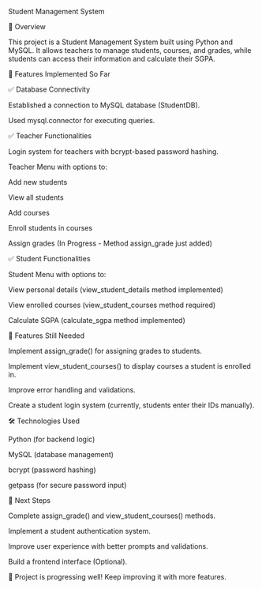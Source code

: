 Student Management System

📌 Overview

This project is a Student Management System built using Python and MySQL. It allows teachers to manage students, courses, and grades, while students can access their information and calculate their SGPA.

🚀 Features Implemented So Far

✅ Database Connectivity

Established a connection to MySQL database (StudentDB).

Used mysql.connector for executing queries.

✅ Teacher Functionalities

Login system for teachers with bcrypt-based password hashing.

Teacher Menu with options to:

Add new students

View all students

Add courses

Enroll students in courses

Assign grades (In Progress - Method assign_grade just added)

✅ Student Functionalities

Student Menu with options to:

View personal details (view_student_details method implemented)

View enrolled courses (view_student_courses method required)

Calculate SGPA (calculate_sgpa method implemented)

🔧 Features Still Needed

Implement assign_grade() for assigning grades to students.

Implement view_student_courses() to display courses a student is enrolled in.

Improve error handling and validations.

Create a student login system (currently, students enter their IDs manually).

🛠 Technologies Used

Python (for backend logic)

MySQL (database management)

bcrypt (password hashing)

getpass (for secure password input)

📝 Next Steps

Complete assign_grade() and view_student_courses() methods.

Implement a student authentication system.

Improve user experience with better prompts and validations.

Build a frontend interface (Optional).

🚀 Project is progressing well! Keep improving it with more features.
